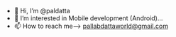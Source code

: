 - 👋 Hi, I’m @paldatta
- 👀 I’m interested in Mobile development (Android)...
- 📫 How to reach me--> pallabdattaworld@gmail.com

<!---
paldatta/paldatta is a ✨ special ✨ repository because its `README.md` (this file) appears on your GitHub profile.
You can click the Preview link to take a look at your changes.
--->
